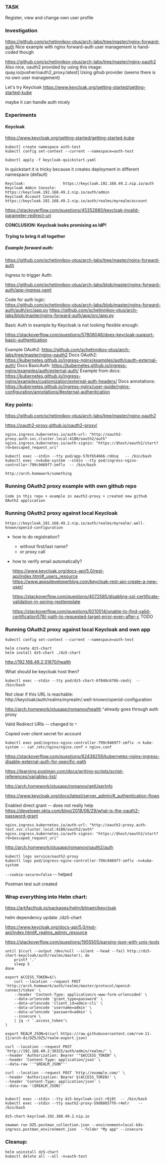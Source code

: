 ### TASK

Register, view and change own user profile

### Investigation

https://github.com/schetinnikov-otus/arch-labs/tree/master/nginx-forward-auth
Nice example with nginx forward-auth user management is hand-coded though

https://github.com/schetinnikov-otus/arch-labs/tree/master/nginx-oauth2
Also nice, oauth2 provided by using this image: 
quay.io/pusher/oauth2_proxy:latest]
Using gihub provider (seems there is no own user management)

Let's try Keycloak
https://www.keycloak.org/getting-started/getting-started-kube

maybe it can handle auth nicely

### Experiments

#### Keycloak

https://www.keycloak.org/getting-started/getting-started-kube

```
kubectl create namespace auth-test
kubectl config set-context --current --namespace=auth-test

kubectl apply -f keycloak-quickstart.yaml
```
In quickstart it is tricky because it creates deployment in different namespace (default)


```
Keycloak:                 https://keycloak.192.168.49.2.nip.io/auth
Keycloak Admin Console:   https://keycloak.192.168.49.2.nip.io/auth/admin
Keycloak Account Console: https://keycloak.192.168.49.2.nip.io/auth/realms/myrealm/account
```

https://stackoverflow.com/questions/45352880/keycloak-invalid-parameter-redirect-uri

**CONCLUSION: Keycloak looks promising as IdP!**

#### Trying to bring it all together

##### Example forward auth:

https://github.com/schetinnikov-otus/arch-labs/tree/master/nginx-forward-auth
    
Ingress to trigger Auth:
    
https://github.com/schetinnikov-otus/arch-labs/blob/master/nginx-forward-auth/app-ingress.yaml
    
Code for auth logic:    
https://github.com/schetinnikov-otus/arch-labs/blob/master/nginx-forward-auth/auth/src/app.py
https://github.com/schetinnikov-otus/arch-labs/blob/master/nginx-forward-auth/app/src/app.py

Basic Auth in example by Keycloak is not looking flexible enough:

https://stackoverflow.com/questions/57808046/does-keycloak-support-basic-authentication

Example OAuth2:
https://github.com/schetinnikov-otus/arch-labs/tree/master/nginx-oauth2
Docs OAuth2:
https://kubernetes.github.io/ingress-nginx/examples/auth/oauth-external-auth/
Docs BasicAuth:
https://kubernetes.github.io/ingress-nginx/examples/auth/external-auth/
Example from docs:
https://kubernetes.github.io/ingress-nginx/examples/customization/external-auth-headers/
Docs annotations:
https://kubernetes.github.io/ingress-nginx/user-guide/nginx-configuration/annotations/#external-authentication

### Key points:


https://github.com/schetinnikov-otus/arch-labs/tree/master/nginx-oauth2

https://oauth2-proxy.github.io/oauth2-proxy/

    nginx.ingress.kubernetes.io/auth-url: "http://oauth2-proxy.auth.svc.cluster.local:4180/oauth2/auth"
    nginx.ingress.kubernetes.io/auth-signin: "https://$host/oauth2/start?rd=$escaped_request_uri"

    kubectl exec --stdin --tty pod/app-57bf654666-rddsq   -- /bin/bash
    kubectl exec -n=kube-system --stdin --tty pod/ingress-nginx-controller-799c9469f7-zmflx  -- /bin/bash 

    http://arch.homework/something
    
### Running OAuth2 proxy example with own github repo
    
    Code in this repo + example in oauth2-proxy + created new github OAuth2 application

### Running OAuth2 proxy against local Keycloak
    
    https://keycloak.192.168.49.2.nip.io/auth/realms/myrealm/.well-known/openid-configuration

- how to do registration?
  - without first/last name?
  - or proxy call 
- how to verify email automatically?
    
    https://www.keycloak.org/docs-api/5.0/rest-api/index.html#_users_resource
    https://www.appsdeveloperblog.com/keycloak-rest-api-create-a-new-user/
    
    https://stackoverflow.com/questions/4072585/disabling-ssl-certificate-validation-in-spring-resttemplate
    
    https://stackoverflow.com/questions/9210514/unable-to-find-valid-certification578/-path-to-requested-target-error-even-after-c
    TODO
    
### Running OAuth2 proxy against local Keycloak and own app

```
kubectl config set-context --current --namespace=auth-test

helm create dz5-chart
helm install dz5-chart ./dz5-chart
```
http://192.168.49.2:31670/health

What should be keycloak host then?

```
kubectl exec --stdin --tty pod/dz5-chart-6f848c676b-cmshj  -- /bin/bash
```

Not clear if this URL is reachable:
http://keycloak/auth/realms/myrealm/.well-known/openid-configuration

http://arch.homework/otusapp/romanov/health
^already goes through auth proxy

Valid Redirect URIs -- changed to `*`

Copied over client secret for account

```
kubectl exec pod/ingress-nginx-controller-799c9469f7-zmflx -n kube-system -- cat /etc/nginx/nginx.conf > nginx.conf

```

https://stackoverflow.com/questions/62438259/kubernetes-nginx-ingress-disable-external-auth-for-specific-path

https://learning.postman.com/docs/writing-scripts/script-references/variables-list/

http://arch.homework/otusapp/romanov/getUserInfo

https://www.keycloak.org/docs/latest/server_admin/#_authentication-flows

Enabled direct grant -- does not really help
https://developer.okta.com/blog/2018/06/29/what-is-the-oauth2-password-grant


    nginx.ingress.kubernetes.io/auth-url: "http://oauth2-proxy.auth-test.svc.cluster.local:4180/oauth2/auth"
    nginx.ingress.kubernetes.io/auth-signin: "https://$host/oauth2/start?rd=$escaped_request_uri"

http://arch.homework/otusapp/romanov/oauth2/auth
    
    kubectl logs service/oauth2-proxy 
    kubectl logs pod/ingress-nginx-controller-799c9469f7-zmflx -n=kube-system

`--cookie-secure=false` -- helped

Postman test suit created

### Wrap everything into Helm chart:

https://artifacthub.io/packages/helm/bitnami/keycloak

helm dependency update ./dz5-chart

https://www.keycloak.org/docs-api/5.0/rest-api/index.html#_realms_admin_resource

https://stackoverflow.com/questions/1955505/parsing-json-with-unix-tools


    until $(curl --output /dev/null --silent --head --fail http://dz5-chart-keycloak/auth/realms/master); do
        printf '.'
        sleep 5
    done
    
    export ACCESS_TOKEN=$(\
        curl --location --request POST 'http://arch.homework/auth/realms/master/protocol/openid-connect/token' \
        --header 'Content-Type: application/x-www-form-urlencoded' \
        --data-urlencode 'grant_type=password' \
        --data-urlencode 'client_id=admin-cli' \
        --data-urlencode 'username=admin' \
        --data-urlencode 'password=admin' \
        --insecure \
        | jq -r '.access_token'\
    )
    
    export REALM_JSON=$(curl https://raw.githubusercontent.com/rvm-11-11/arch-dz/DZ5/DZ5/realm-export.json)
    
    curl --location --request POST 'http://192.168.49.2:30325/auth/admin/realms/' \
    --header 'Authorization: Bearer '"$ACCESS_TOKEN" \
    --header 'Content-Type: application/json' \
    --data-raw ''"$REALM_JSON"''

    curl --location --request POST 'http://example.com/' \
    --header 'Authorization: Bearer $(ACCESS_TOKEN)' \
    --header 'Content-Type: application/json' \
    --data-raw '($REALM_JSON)'


    kubectl exec --stdin --tty dz5-keycloak-init-r8j8t  -- /bin/bash
    kubectl exec --stdin --tty oauth2-proxy-59d88657f6-r4mlr    -- /bin/bash

    dz5-chart-keycloak.192.168.49.2.nip.io 
    
    newman run DZ5.postman_collection.json --environment=local-k8s-ingress.postman_environment.json  --folder "My app" --insecure
    
### Cleanup:

```
helm uninstall dz5-chart
kubectl delete all --all -n=auth-test
```